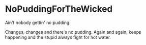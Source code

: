 # NoPuddingForTheWicked
Ain't nobody gettin' no pudding

Changes, changes and there's no pudding. Again and again, keeps happening and the stupid always fight for hot water.
